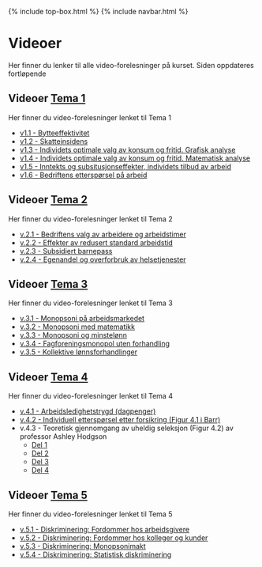 
{% include top-box.html %} <!-- Kode for å inkludere boksen på toppen av siden. Se _config.yml for å gjøre endringer. -->
{% include navbar.html %} <!-- Kode for navigasjonsmeny. Se navbar.html for å gjøre endringer. -->
<!-- Gjør endringer under her -->

# Videoer
Her finner du lenker til alle video-forelesninger på kurset. Siden oppdateres fortløpende

## Videoer [Tema 1](tema1.md)<a name="v_t1"></a>
Her finner du video-forelesninger lenket til Tema 1
* [v1.1 - Bytteeffektivitet](https://uit.cloud.panopto.eu/Panopto/Pages/Viewer.aspx?id=a93ae20e-e503-4efc-9ee3-aef600e3f9be)
* [v1.2 - Skatteinsidens](https://uit.cloud.panopto.eu/Panopto/Pages/Viewer.aspx?id=9750c2d9-7d3f-4928-b662-aef600ebf013)
* [v1.3 - Individets optimale valg av konsum og fritid. Grafisk analyse](https://youtu.be/nqe0E1qLSmI)
* [v1.4 - Individets optimale valg av konsum og fritid. Matematisk analyse](https://youtu.be/8oLRvFDe88c)
* [v1.5 - Inntekts og subsitusjonseffekter, individets tilbud av arbeid](https://youtu.be/phJHHZUhcUk)
* [v1.6 - Bedriftens etterspørsel på arbeid](https://youtu.be/JudCGgybOZU)

## Videoer [Tema 2](Tema2.md)<a name="v_t2"></a>
Her finner du video-forelesninger lenket til Tema 2
* [v.2.1 - Bedriftens valg av arbeidere og arbeidstimer](https://youtu.be/BSHxDzhnISg)
* [v.2.2 - Effekter av redusert standard arbeidstid](https://youtu.be/uVQ0fRR7LhA)
* [v.2.3 - Subsidiert barnepass](https://youtu.be/QiadrXoINz4)
* [v.2.4 - Egenandel og overforbruk av helsetjenester](https://uit.cloud.panopto.eu/Panopto/Pages/Viewer.aspx?id=b782e535-0245-4a31-82cc-af4000efdd91)


## Videoer [Tema 3](tema3.md)<a name="v_t3"></a>
Her finner du video-forelesninger lenket til Tema 3
* [v.3.1 - Monopsoni på arbeidsmarkedet](https://youtu.be/I3l3wnAVugs)
* [v.3.2 - Monopsoni med matematikk](https://youtu.be/N392E_4pmEc)
* [v.3.3 - Monopsoni og minstelønn](https://youtu.be/RNvWEqEYPs4)
* [v.3.4 - Fagforeningsmonopol uten forhandling](https://youtu.be/8DlLYuSlUCE)
* [v.3.5 - Kollektive lønnsforhandlinger](https://youtu.be/ACNGSS2LO3o)


## Videoer [Tema 4](tema4.md)<a name="v_t4"></a>
Her finner du video-forelesninger lenket til Tema 4

* [v.4.1 - Arbeidsledighetstrygd (dagpenger)](https://youtu.be/PIK38cpDgOY)
* [v.4.2 - Individuell etterspørsel etter forsikring (Figur 4.1 i Barr)](https://uit.cloud.panopto.eu/Panopto/Pages/Viewer.aspx?id=8bd681e4-240d-495a-a351-aefa0088ddbb)
* v.4.3 - Teoretisk gjennomgang av uheldig seleksjon (Figur 4.2) av professor Ashley Hodgson
  * [Del 1](https://www.youtube.com/watch?v=surN9HrBppw)
  * [Del 2](https://www.youtube.com/watch?v=9RujVAT4Kl4)
  * [Del 3](https://www.youtube.com/watch?v=U7NWx2bU0-U)
  * [Del 4](https://www.youtube.com/watch?v=yjOqTHs0XAI)

## Videoer [Tema 5](tema5.md)<a name="v_t5"></a>
Her finner du video-forelesninger lenket til Tema 5
* [v.5.1 - Diskriminering: Fordommer hos arbeidsgivere](https://youtu.be/q8oKcs4NYeg)
* [v.5.2 - Diskriminering: Fordommer hos kolleger og kunder](https://youtu.be/1WODKQx3zJg)
* [v.5.3 - Diskriminering: Monopsonimakt](https://youtu.be/ncNni_7vU2o)
* [v.5.4 - Diskriminering: Statistisk diskriminering](https://youtu.be/OtBjx54IWcA)


